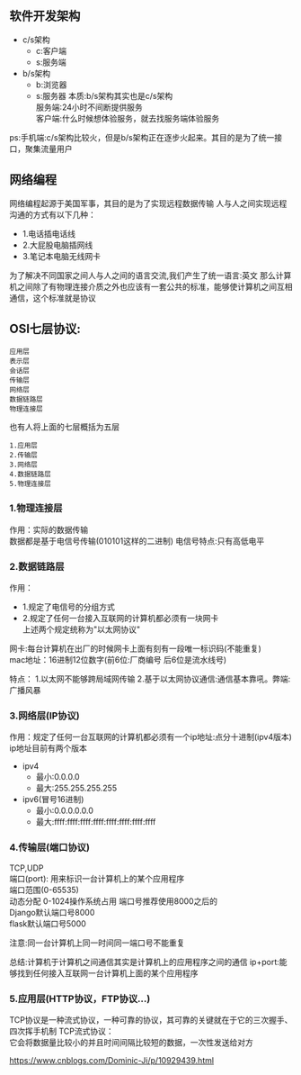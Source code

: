 ## 软件开发架构
* c/s架构
    * c:客户端
    * s:服务端
* b/s架构
    * b:浏览器
    * s:服务器
    本质:b/s架构其实也是c/s架构  
服务端:24小时不间断提供服务  
客户端:什么时候想体验服务，就去找服务端体验服务


ps:手机端:c/s架构比较火，但是b/s架构正在逐步火起来。其目的是为了统一接口，聚集流量用户

## 网络编程
网络编程起源于美国军事，其目的是为了实现远程数据传输
人与人之间实现远程沟通的方式有以下几种：
* 1.电话插电话线
* 2.大屁股电脑插网线
* 3.笔记本电脑无线网卡

为了解决不同国家之间人与人之间的语言交流,我们产生了统一语言:英文
那么计算机之间除了有物理连接介质之外也应该有一套公共的标准，能够使计算机之间互相通信，这个标准就是协议

## OSI七层协议:
    应用层
    表示层
    会话层
    传输层
    网络层
    数据链路层
    物理连接层

也有人将上面的七层概括为五层

    1.应用层
    2.传输层
    3.网络层
    4.数据链路层
    5.物理连接层

### 1.物理连接层
作用：实际的数据传输  
数据都是基于电信号传输(010101这样的二进制)
电信号特点:只有高低电平

### 2.数据链路层
作用：
   * 1.规定了电信号的分组方式
   * 2.规定了任何一台接入互联网的计算机都必须有一块网卡  
上述两个规定统称为"以太网协议" 
   
网卡:每台计算机在出厂的时候网卡上面有刻有一段唯一标识码(不能重复)  
mac地址：16进制12位数字(前6位:厂商编号 后6位是流水线号)

特点： 
1.以太网不能够跨局域网传输
2.基于以太网协议通信:通信基本靠吼。弊端:广播风暴


### 3.网络层(IP协议)
作用：规定了任何一台互联网的计算机都必须有一个ip地址:点分十进制(ipv4版本)  
ip地址目前有两个版本
* ipv4
   * 最小:0.0.0.0
   * 最大:255.255.255.255
* ipv6(冒号16进制)
   * 最小:0.0.0.0.0.0
   * 最大:ffff:ffff:ffff:ffff:ffff:ffff:ffff:ffff

### 4.传输层(端口协议)
TCP,UDP  
端口(port): 用来标识一台计算机上的某个应用程序  
端口范围(0-65535)  
动态分配
0-1024操作系统占用 
端口号推荐使用8000之后的  
Django默认端口号8000  
flask默认端口号5000  

注意:同一台计算机上同一时间同一端口号不能重复  

总结:计算机于计算机之间通信其实是计算机上的应用程序之间的通信
ip+port:能够找到任何接入互联网一台计算机上面的某个应用程序

### 5.应用层(HTTP协议，FTP协议...)
TCP协议是一种流式协议，一种可靠的协议，其可靠的关键就在于它的三次握手、四次挥手机制
TCP流式协议：  
它会将数据量比较小的并且时间间隔比较短的数据，一次性发送给对方


https://www.cnblogs.com/Dominic-Ji/p/10929439.html
